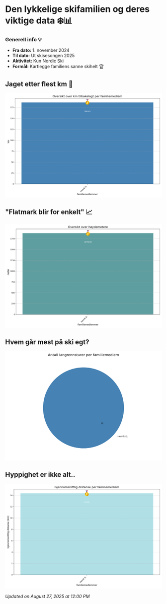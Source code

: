 # Den lykkelige skifamilien og deres viktige data ❄️📊

### Generell info 💡
- **Fra dato:** 1. november 2024
- **Til dato:** Ut skisesongen 2025
- **Aktivitet:** Kun Nordic Ski
- **Formål:** Kartlegge familiens sanne skihelt 🏆

## Jaget etter flest km 🏁
![Nordic Ski Distance Bar Chart](data/nordic_ski_bar_chart_distance.png)

## "Flatmark blir for enkelt" 📈
![Nordic Ski Elevation Bar Chart](data/nordic_ski_bar_chart_elevation.png)

## Hvem går mest på ski egt?
![Nordic Ski Pie Chart](data/nordic_ski_pie_chart_activities.png)

## Hyppighet er ikke alt..
![Nordic Ski Avg Distance plot](data/nordic_ski_avg_distance.png)

_Updated on August 27, 2025 at 12:00 PM_
